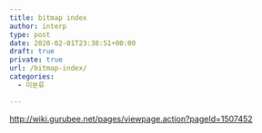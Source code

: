 ```yaml
---
title: bitmap index
author: interp
type: post
date: 2020-02-01T23:38:51+00:00
draft: true
private: true
url: /bitmap-index/
categories:
  - 미분류

---
```

http://wiki.gurubee.net/pages/viewpage.action?pageId=1507452